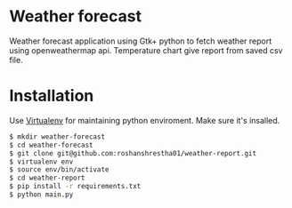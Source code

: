 # Weather forecast
Weather forecast application using Gtk+ python to fetch weather report using openweathermap api. Temperature chart give report from saved csv file.
# Installation
Use [Virtualenv](https://virtualenv.pypa.io/en/latest/) for maintaining python enviroment. Make sure it's insalled.

```sh
$ mkdir weather-forecast
$ cd weather-forecast
$ git clone git@github.com:roshanshrestha01/weather-report.git
$ virtualenv env
$ source env/bin/activate
$ cd weather-report
$ pip install -r requirements.txt
$ python main.py
```
